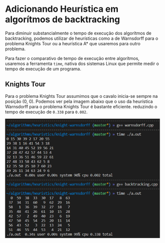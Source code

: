 # Adicionando Heurística em algorítmos de backtracking

Para diminuir substancialmente o tempo de execução dos algorítmos de backtracking, podemos utilizar de heurísticas como a de Warnsdorff para o problema Knights Tour ou a heurística A\* que usaremos para outro problema.

Para fazer o comparativo de tempo de execução entre algorítmos, usaremos a ferramenta `time`, nativa dos sistemas Linux que permite medir o tempo de execução de um programa.

## Knights Tour

Para o problema Knights Tour assumimos que o cavalo inicia-se sempre na posição (0, 0). Podemos ver pela imagem abaixo que o uso da heurística Warnsdorff para o problema Knights Tour é bastante eficiente. reduzindo o tempo de execução de `0.338` para `0.002`.

![Comparação de tempo](comparison.png)
